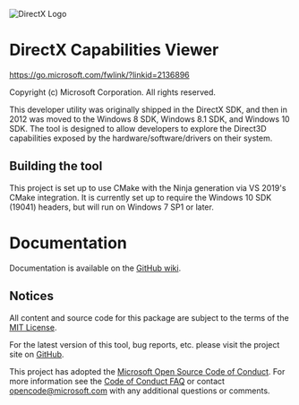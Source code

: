 ![DirectX Logo](https://github.com/microsoft/DxCapsViewer/wiki/Dx_Logo.gif)

# DirectX Capabilities Viewer

https://go.microsoft.com/fwlink/?linkid=2136896

Copyright (c) Microsoft Corporation. All rights reserved.

This developer utility was originally shipped in the DirectX SDK, and then in 2012 was moved to the Windows 8 SDK, Windows 8.1 SDK, and Windows 10 SDK. The tool is designed to allow developers to explore the Direct3D capabilities exposed by the hardware/software/drivers on their system.

## Building the tool

This project is set up to use CMake with the Ninja generation via VS 2019's CMake integration. It is currently set up to require the Windows 10 SDK (19041) headers, but will run on Windows 7 SP1 or later.

# Documentation

Documentation is available on the [GitHub wiki](https://github.com/microsoft/DxCapsViewer/wiki).

## Notices

All content and source code for this package are subject to the terms of the [MIT License](http://opensource.org/licenses/MIT).

For the latest version of this tool, bug reports, etc. please visit the project site on [GitHub](https://github.com/walbourn/dxcapsviewer/).

This project has adopted the [Microsoft Open Source Code of Conduct](https://opensource.microsoft.com/codeofconduct/). For more information see the [Code of Conduct FAQ](https://opensource.microsoft.com/codeofconduct/faq/) or contact [opencode@microsoft.com](mailto:opencode@microsoft.com) with any additional questions or comments.

